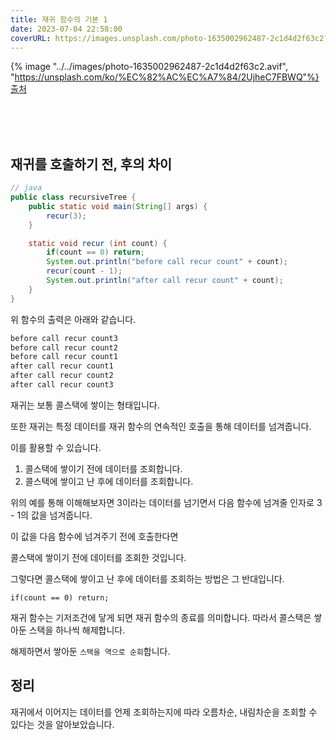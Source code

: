 ```yaml
---
title: 재귀 함수의 기본 1
date: 2023-07-04 22:58:00
coverURL: https://images.unsplash.com/photo-1635002962487-2c1d4d2f63c2?ixlib=rb-4.0.3&ixid=M3wxMjA3fDB8MHxwaG90by1wYWdlfHx8fGVufDB8fHx8fA%3D%3D&auto=format&fit=crop&w=1180&q=80
---
```

{% image "../../images/photo-1635002962487-2c1d4d2f63c2.avif", "https://unsplash.com/ko/%EC%82%AC%EC%A7%84/2UjheC7FBWQ"%}
<a href="https://unsplash.com/ko/%EC%82%AC%EC%A7%84/2UjheC7FBWQ">출처</a>

<br />
<br />
<br />

## 재귀를 호출하기 전, 후의 차이

```java
// java
public class recursiveTree {
	public static void main(String[] args) {
		recur(3);
	}

	static void recur (int count) {
		if(count == 0) return;
		System.out.println("before call recur count" + count);
		recur(count - 1);
		System.out.println("after call recur count" + count);
	}
}
```
위 함수의 출력은 아래와 같습니다.

```bash
before call recur count3
before call recur count2
before call recur count1
after call recur count1
after call recur count2
after call recur count3
```

재귀는 보통 콜스택에 쌓이는 형태입니다.

또한 재귀는 특정 데이터를 재귀 함수의 연속적인 호출을 통해 
데이터를 넘겨줍니다.

이를 활용할 수 있습니다.

1. 콜스택에 쌓이기 전에 데이터를 조회합니다.
2. 콜스택에 쌓이고 난 후에 데이터를 조회합니다.

위의 예를 통해 이해해보자면 3이라는 데이터를 넘기면서
다음 함수에 넘겨줄 인자로 3 - 1의 값을 넘겨줍니다.

이 값을 다음 함수에 넘겨주기 전에 호출한다면 

콜스택에 쌓이기 전에 데이터를 조회한 것입니다.

그렇다면 콜스택에 쌓이고 난 후에 데이터를 조회하는 방법은
그 반대입니다.

`if(count == 0) return;`

재귀 함수는 기저조건에 닿게 되면 재귀 함수의 종료를 의미합니다.
따라서 콜스택은 쌓아둔 스택을 하나씩 해제합니다.

해제하면서 쌓아둔 `스택을 역으로 순회`합니다.



## 정리

재귀에서 이어지는 데이터를 언제 조회하는지에 따라
오름차순, 내림차순을 조회할 수 있다는 것을 알아보았습니다.



